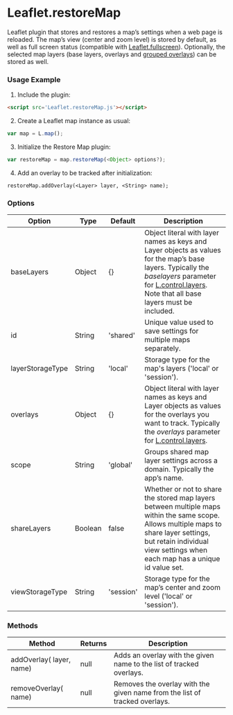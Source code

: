 # Leaflet.restoreMap

Leaflet plugin that stores and restores a map’s settings when a web page is reloaded. The map’s view (center and zoom level) is stored by default, as well as full screen status (compatible with [Leaflet.fullscreen](https://github.com/shaefner-usgs/Leaflet.fullscreen)). Optionally, the selected map layers (base layers, overlays and [grouped overlays](https://github.com/ismyrnow/leaflet-groupedlayercontrol)) can be stored as well.

### Usage Example

1. Include the plugin:

```html
<script src='Leaflet.restoreMap.js'></script>
```

2. Create a Leaflet map instance as usual:

```js
var map = L.map();
```

3. Initialize the Restore Map plugin:

```js
var restoreMap = map.restoreMap(<Object> options?);
```

4. Add an overlay to be tracked after initialization:

```
restoreMap.addOverlay(<Layer> layer, <String> name);
```

### Options

| Option | Type | Default | Description |
| ------ | ------ | ------ | ------ |
| baseLayers | Object | {} | Object literal with layer names as keys and Layer objects as values for the map’s base layers. Typically the *baselayers* parameter for [L.control.layers](https://leafletjs.com/reference.html#control-layers). Note that all base layers must be included. |
| id | String | 'shared' | Unique value used to save settings for multiple maps separately. |
| layerStorageType | String | 'local' | Storage type for the map's layers ('local' or 'session'). |
| overlays | Object | {} | Object literal with layer names as keys and Layer objects as values for the overlays you want to track. Typically the *overlays* parameter for [L.control.layers](https://leafletjs.com/reference.html#control-layers). |
| scope | String | 'global' | Groups shared map layer settings across a domain. Typically the app’s name. |
| shareLayers | Boolean | false | Whether or not to share the stored map layers between multiple maps within the same scope. Allows multiple maps to share layer settings, but retain individual view settings when each map has a unique id value set. |
| viewStorageType | String | 'session' | Storage type for the map’s center and zoom level ('local' or 'session'). |

### Methods

| Method | Returns | Description |
| ------ | ------ | ------ |
| addOverlay(<Layer> layer, <String> name) | null | Adds an overlay with the given name to the list of tracked overlays. |
| removeOverlay(<String> name) | null | Removes the overlay with the given name from the list of tracked overlays. |

